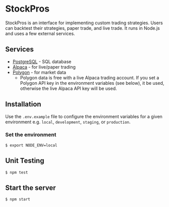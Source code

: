 # StockPros

StockPros is an interface for implementing custom trading strategies. Users can backtest their strategies, paper trade, and live trade. It runs in Node.js and uses a few external services.

## Services

- [PostgreSQL](https://postgresql.org) - SQL database
- [Alpaca](https://alpaca.markets) - for live/paper trading
- [Polygon](https://polygon.io) - for market data
  - Polygon data is free with a live Alpaca trading account. If you set a Polygon API key in the environment variables (see below), it be used, otherwise the live Alpaca API key will be used.

## Installation

Use the `.env.example` file to configure the environment variables for a given environment e.g. `local`, `development`, `staging`, or `production`.

### Set the environment

`$ export NODE_ENV=local`

## Unit Testing

`$ npm test`

## Start the server

`$ npm start`
